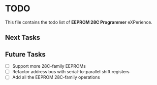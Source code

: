 # TODO
This file contains the todo list of **EEPROM 28C Programmer** eXPerience.


## Next Tasks


## Future Tasks
- [ ] Support more 28C-family EEPROMs
- [ ] Refactor address bus with serial-to-parallel shift registers
- [ ] Add all the EEPROM 28C-family operations
